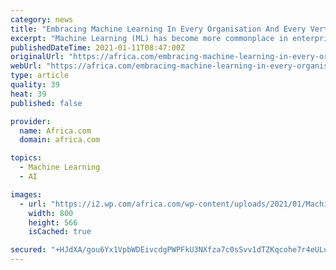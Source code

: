 ```yaml
---
category: news
title: "Embracing Machine Learning In Every Organisation And Every Vertical"
excerpt: "Machine Learning (ML) has become more commonplace in enterprises as the number of areas where it is effective grows. If your organisation or vertical has not yet embraced ML, it is time to get on the adoption curve."
publishedDateTime: 2021-01-11T08:47:00Z
originalUrl: "https://africa.com/embracing-machine-learning-in-every-organisation-and-every-vertical/"
webUrl: "https://africa.com/embracing-machine-learning-in-every-organisation-and-every-vertical/"
type: article
quality: 39
heat: 39
published: false

provider:
  name: Africa.com
  domain: africa.com

topics:
  - Machine Learning
  - AI

images:
  - url: "https://i2.wp.com/africa.com/wp-content/uploads/2021/01/Machine-leraning.jpg?fit=800%2C566&#038;ssl=1"
    width: 800
    height: 566
    isCached: true

secured: "+HJdXA/gou6Yx1VpbWDEivcdgPWPFkU3NXfza7c0sSvv1dTZKqcohe7r4eULuSc4MHTjvFW/GQHcyi/YFNmnVeGoOWiicwp1pblOZMRLARk09NT61No1FjSIS6174dJYmjRc7tsJfQ54jDv80T+v84xdPkbImRHRNLpSNEtfuWSWFkIs7GFfy2eWquXDLUmo3yxM3IaxfGlwsfh8qGR2EJlVxGUxABwxxF/l4coYkBPhs6mFAisNtRQAs+AfBTViGB8zUxKnde4k+6OsO3qRoiFfpDuCi3CK1IXjl0Vm4HuILIm5+50xJcEY71l7clReJ6AQrbT+UCgesFRQRFMvfK4iDNzoUHmS+TyScLTSw0k=;VQzznS6AiTM+11EercqKtA=="
---
```


